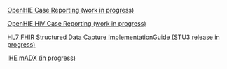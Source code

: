 
[OpenHIE Case Reporting (work in progress)](https://openhie.github.io/case-reporting/)  

[OpenHIE HIV Case Reporting (work in progress)](https://openhie.github.io/hiv-ig/)  

[HL7 FHIR Structured Data Capture ImplementationGuide (STU3 release in progress)](http://hl7.org/fhir/uv/sdc/2019May)  

[IHE mADX (in progress)](https://wiki.ihe.net/index.php/Mobile_Aggregate_Data_Exchange_(mADX))  

